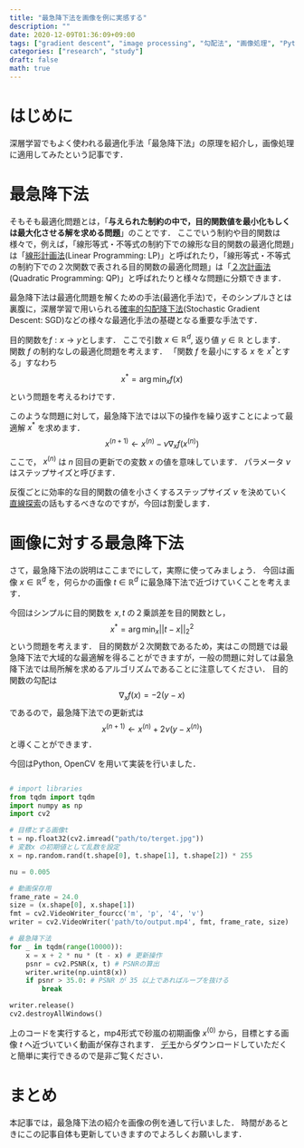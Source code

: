 ```yaml
---
title: "最急降下法を画像を例に実感する"
description: ""
date: 2020-12-09T01:36:09+09:00
tags: ["gradient descent", "image processing", "勾配法", "画像処理", "Python"]
categories: ["research", "study"]
draft: false
math: true
---
```

# はじめに
深層学習でもよく使われる最適化手法「最急降下法」の原理を紹介し，画像処理に適用してみたという記事です．

# 最急降下法
そもそも最適化問題とは，「**与えられた制約の中で，目的関数値を最小化もしくは最大化させる解を求める問題**」のことです．
ここでいう制約や目的関数は様々で，例えば，「線形等式・不等式の制約下での線形な目的関数の最適化問題」は「[線形計画法](https://ja.wikipedia.org/wiki/線型計画法)(Linear Programming: LP)」と呼ばれたり，「線形等式・不等式の制約下での２次関数で表される目的関数の最適化問題」は「[２次計画法](https://ja.wikipedia.org/wiki/二次計画法)(Quadratic Programming: QP)」と呼ばれたりと様々な問題に分類できます．

最急降下法は最適化問題を解くための手法(最適化手法)で，そのシンプルさとは裏腹に，深層学習で用いられる[確率的勾配降下法](https://ja.wikipedia.org/wiki/確率的勾配降下法)(Stochastic Gradient Descent: SGD)などの様々な最適化手法の基礎となる重要な手法です．

目的関数を$f:x\rightarrow y$とします．
ここで引数 $x\in\mathbb R^d$, 返り値 $y\in\mathbb R$ とします．
関数 $f$ の制約なしの最適化問題を考えます．
「関数 $f$ を最小にする $x$ を $x^*$とする」すなわち
$$
x^* = \arg\min_x f(x)
$$
という問題を考えるわけです．

このような問題に対して，最急降下法では以下の操作を繰り返すことによって最適解 $x^*$ を求めます．
$$
x^{(n+1)}\leftarrow x^{(n)} - \nu\nabla_x f(x^{(n)})
$$
ここで， $x^{(n)}$ は $n$ 回目の更新での変数 $x$ の値を意味しています．
パラメータ $\nu$ はステップサイズと呼びます．

反復ごとに効率的な目的関数の値を小さくするステップサイズ $\nu$ を決めていく[直線探索](https://ja.wikipedia.org/wiki/直線探索)の話もするべきなのですが，今回は割愛します．

# 画像に対する最急降下法
さて，最急降下法の説明はここまでにして，実際に使ってみましょう．
今回は画像 $x\in\mathbb R^d$ を，何らかの画像 $t\in\mathbb R^d$ に最急降下法で近づけていくことを考えます．

今回はシンプルに目的関数を $x,t$ の２乗誤差を目的関数とし，
$$
x^* = \arg\min_x ||t-x||_2^2
$$
という問題を考えます．
目的関数が２次関数であるため，実はこの問題では最急降下法で大域的な最適解を得ることができますが，一般の問題に対しては最急降下法では局所解を求めるアルゴリズムであることに注意してください．
目的関数の勾配は
$$
\nabla_x f(x) = -2(y-x)
$$
であるので，最急降下法での更新式は
$$
x^{(n+1)}\leftarrow x^{(n)} +2\nu(y-x^{(n)})
$$
と導くことができます．

今回はPython, OpenCV を用いて実装を行いました．

```python

# import libraries
from tqdm import tqdm
import numpy as np
import cv2

# 目標とする画像t
t = np.float32(cv2.imread("path/to/terget.jpg"))
# 変数x の初期値として乱数を設定
x = np.random.rand(t.shape[0], t.shape[1], t.shape[2]) * 255

nu = 0.005

# 動画保存用
frame_rate = 24.0
size = (x.shape[0], x.shape[1])
fmt = cv2.VideoWriter_fourcc('m', 'p', '4', 'v')
writer = cv2.VideoWriter('path/to/output.mp4', fmt, frame_rate, size)

# 最急降下法
for _ in tqdm(range(10000)):
    x = x + 2 * nu * (t - x) # 更新操作
    psnr = cv2.PSNR(x, t) # PSNRの算出
    writer.write(np.uint8(x))
    if psnr > 35.0: # PSNR が 35 以上であればループを抜ける
        break

writer.release()
cv2.destroyAllWindows()
```
上のコードを実行すると，mp4形式で砂嵐の初期画像 $x^{(0)}$ から，目標とする画像 $t$ へ近づいていく動画が保存されます．
[デモ](https://github.com/t0m0ya1997/gradient-descent)からダウンロードしていただくと簡単に実行できるので是非ご覧ください．

# まとめ
本記事では，最急降下法の紹介を画像の例を通して行いました．
時間があるときにこの記事自体も更新していきますのでよろしくお願いします．